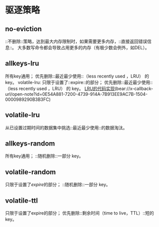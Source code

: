 # 驱逐策略

## no-eviction
::不删除::策略，达到最大内存限制时，如果需要更多内存，::直接返回错误信息::。 大多数写命令都会导致占用更多的内存（有极少数会例外，如DEL）。

## allkeys-lru
所有key通用； 优先删除::最近最少使用::（less recently used ，LRU） 的 key。
volatile-lru: 只限于设置了::expire::的部分； 优先删除::最近最少使用::（less recently used ，LRU） 的 key。
[LRU的代码实现]()(bear://x-callback-url/open-note?id=0E54A881-7200-4739-914A-7B913EE9AC7B-1504-0000989290B3B3FC)

## volatile-lru
从已设置过期时间的数据集中挑选::最近最少使用::的数据淘汰。

## allkeys-random
所有key通用； ::随机删除::一部分 key。

## volatile-random
只限于设置了*expire*的部分； ::随机删除::一部分 key。

## volatile-ttl
只限于设置了expire的部分； 优先删除::剩余时间（time to live，TTL）::短的key。


